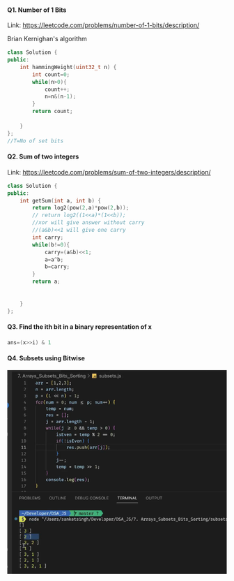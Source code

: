 #### Q1. Number of 1 Bits

Link: https://leetcode.com/problems/number-of-1-bits/description/

Brian Kernighan's algorithm

```CPP
class Solution {
public:
    int hammingWeight(uint32_t n) {
        int count=0;
        while(n>0){
            count++;
            n=n&(n-1);
        }
        return count;

    }
};
//T=No of set bits

```

#### Q2. Sum of two integers

Link: https://leetcode.com/problems/sum-of-two-integers/description/

```CPP
class Solution {
public:
    int getSum(int a, int b) {
        return log2(pow(2,a)*pow(2,b));
        // return log2((1<<a)*(1<<b));
        //xor will give answer without carry
        //(a&b)<<1 will give one carry
        int carry;
        while(b!=0){
            carry=(a&b)<<1;
            a=a^b;
            b=carry;
        }
        return a;


    }
};
```

#### Q3. Find the ith bit in a binary representation of x

```CPP
ans=(x>>i) & 1
```

#### Q4. Subsets using Bitwise

![1707122417071](image/01-bits-algo/1707122417071.png)

```CPP

```
